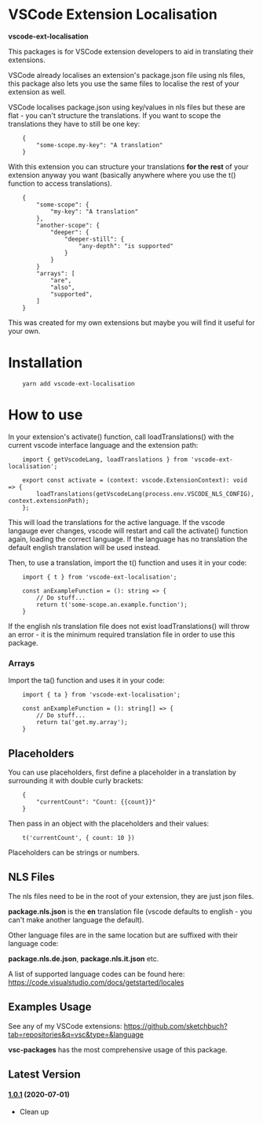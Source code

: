 # VSCode Extension Localisation

**vscode-ext-localisation**

This packages is for VSCode extension developers to aid in translating their extensions.

VSCode already localises an extension's package.json file using nls files, this package also lets you use the same files to localise the rest of your extension as well.

VSCode localises package.json using key/values in nls files but these are flat - you can't structure the translations. If you want to scope the translations they have to still be one key:

```
    {
        "some-scope.my-key": "A translation"
    }
```

With this extension you can structure your translations **for the rest** of your extension anyway you want (basically anywhere where you use the t() function to access translations).

```
    {
        "some-scope": {
            "my-key": "A translation"
        },
        "another-scope": {
            "deeper": {
                "deeper-still": {
                    "any-depth": "is supported"
                }
            }
        }
        "arrays": [
            "are",
            "also",
            "supported",
        ]
    }
```

This was created for my own extensions but maybe you will find it useful for your own.

# Installation

```
    yarn add vscode-ext-localisation
```

# How to use

In your extension's activate() function, call loadTranslations() with the current vscode interface language and the extension path:

```
    import { getVscodeLang, loadTranslations } from 'vscode-ext-localisation';

    export const activate = (context: vscode.ExtensionContext): void => {
        loadTranslations(getVscodeLang(process.env.VSCODE_NLS_CONFIG), context.extensionPath);
    };
```

This will load the translations for the active language. If the vscode langauge ever changes, vscode will restart and call the activate() function again, loading the correct language. If the language has no translation the default english translation will be used instead.

Then, to use a translation, import the t() function and uses it in your code:

```
    import { t } from 'vscode-ext-localisation';

    const anExampleFunction = (): string => {
        // Do stuff...
        return t('some-scope.an.example.function');
    }
```

If the english nls translation file does not exist loadTranslations() will throw an error - it is the minimum required translation file in order to use this package.

### Arrays

Import the ta() function and uses it in your code:

```
    import { ta } from 'vscode-ext-localisation';

    const anExampleFunction = (): string[] => {
        // Do stuff...
        return ta('get.my.array');
    }
```

## Placeholders

You can use placeholders, first define a placeholder in a translation by surrounding it with double curly brackets:

```
    {
        "currentCount": "Count: {{count}}"
    }
```

Then pass in an object with the placeholders and their values:

```
    t('currentCount', { count: 10 })
```

Placeholders can be strings or numbers.

## NLS Files

The nls files need to be in the root of your extension, they are just json files.

**package.nls.json** is the **en** translation file (vscode defaults to english - you can't make another language the default).

Other language files are in the same location but are suffixed with their language code:

**package.nls.de.json**, **package.nls.it.json** etc.

A list of supported language codes can be found here: https://code.visualstudio.com/docs/getstarted/locales

## Examples Usage

See any of my VSCode extensions: https://github.com/sketchbuch?tab=repositories&q=vsc&type=&language

**vsc-packages** has the most comprehensive usage of this package.

## Latest Version

#### [1.0.1](https://github.com/sketchbuch/vscode-ext-localisation/compare/v1.0.0...v1.0.1) (2020-07-01)

- Clean up
